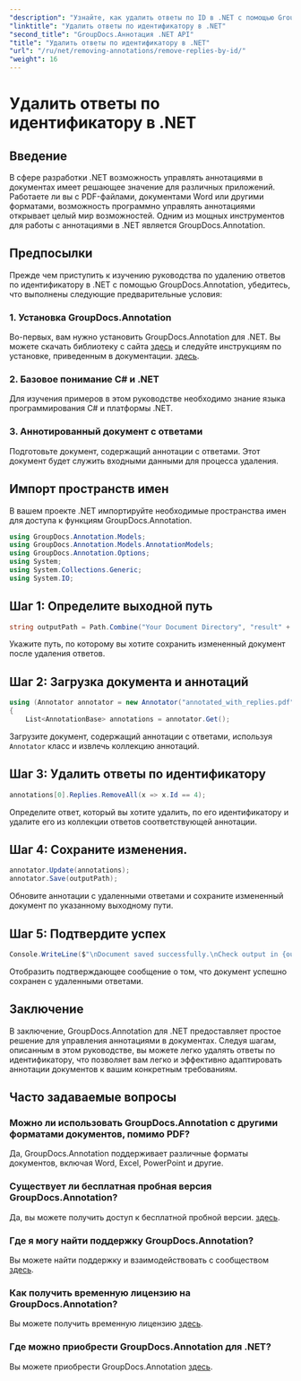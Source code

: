 ```yaml
---
"description": "Узнайте, как удалить ответы по ID в .NET с помощью GroupDocs.Annotation. Следуйте нашему пошаговому руководству для эффективного управления аннотациями документов."
"linktitle": "Удалить ответы по идентификатору в .NET"
"second_title": "GroupDocs.Аннотация .NET API"
"title": "Удалить ответы по идентификатору в .NET"
"url": "/ru/net/removing-annotations/remove-replies-by-id/"
"weight": 16
---
```


# Удалить ответы по идентификатору в .NET

## Введение
В сфере разработки .NET возможность управлять аннотациями в документах имеет решающее значение для различных приложений. Работаете ли вы с PDF-файлами, документами Word или другими форматами, возможность программно управлять аннотациями открывает целый мир возможностей. Одним из мощных инструментов для работы с аннотациями в .NET является GroupDocs.Annotation.
## Предпосылки
Прежде чем приступить к изучению руководства по удалению ответов по идентификатору в .NET с помощью GroupDocs.Annotation, убедитесь, что выполнены следующие предварительные условия:
### 1. Установка GroupDocs.Annotation
Во-первых, вам нужно установить GroupDocs.Annotation для .NET. Вы можете скачать библиотеку с сайта [здесь](https://releases.groupdocs.com/annotation/net/) и следуйте инструкциям по установке, приведенным в документации. [здесь](https://tutorials.groupdocs.com/annotation/net/).
### 2. Базовое понимание C# и .NET
Для изучения примеров в этом руководстве необходимо знание языка программирования C# и платформы .NET.
### 3. Аннотированный документ с ответами
Подготовьте документ, содержащий аннотации с ответами. Этот документ будет служить входными данными для процесса удаления.

## Импорт пространств имен
В вашем проекте .NET импортируйте необходимые пространства имен для доступа к функциям GroupDocs.Annotation.
```csharp
using GroupDocs.Annotation.Models;
using GroupDocs.Annotation.Models.AnnotationModels;
using GroupDocs.Annotation.Options;
using System;
using System.Collections.Generic;
using System.IO;
```
## Шаг 1: Определите выходной путь
```csharp
string outputPath = Path.Combine("Your Document Directory", "result" + Path.GetExtension("input.pdf"));
```
Укажите путь, по которому вы хотите сохранить измененный документ после удаления ответов.
## Шаг 2: Загрузка документа и аннотаций
```csharp
using (Annotator annotator = new Annotator("annotated_with_replies.pdf"))
{
    List<AnnotationBase> annotations = annotator.Get();
```
Загрузите документ, содержащий аннотации с ответами, используя `Annotator` класс и извлечь коллекцию аннотаций.
## Шаг 3: Удалить ответы по идентификатору
```csharp
annotations[0].Replies.RemoveAll(x => x.Id == 4);
```
Определите ответ, который вы хотите удалить, по его идентификатору и удалите его из коллекции ответов соответствующей аннотации.
## Шаг 4: Сохраните изменения.
```csharp
annotator.Update(annotations);
annotator.Save(outputPath);
```
Обновите аннотации с удаленными ответами и сохраните измененный документ по указанному выходному пути.
## Шаг 5: Подтвердите успех
```csharp
Console.WriteLine($"\nDocument saved successfully.\nCheck output in {outputPath}.");
```
Отобразить подтверждающее сообщение о том, что документ успешно сохранен с удаленными ответами.

## Заключение
В заключение, GroupDocs.Annotation для .NET предоставляет простое решение для управления аннотациями в документах. Следуя шагам, описанным в этом руководстве, вы можете легко удалять ответы по идентификатору, что позволяет вам легко и эффективно адаптировать аннотации документов к вашим конкретным требованиям.
## Часто задаваемые вопросы
### Можно ли использовать GroupDocs.Annotation с другими форматами документов, помимо PDF?
Да, GroupDocs.Annotation поддерживает различные форматы документов, включая Word, Excel, PowerPoint и другие.
### Существует ли бесплатная пробная версия GroupDocs.Annotation?
Да, вы можете получить доступ к бесплатной пробной версии. [здесь](https://releases.groupdocs.com/).
### Где я могу найти поддержку GroupDocs.Annotation?
Вы можете найти поддержку и взаимодействовать с сообществом [здесь](https://forum.groupdocs.com/c/annotation/10).
### Как получить временную лицензию на GroupDocs.Annotation?
Вы можете получить временную лицензию [здесь](https://purchase.groupdocs.com/temporary-license/).
### Где можно приобрести GroupDocs.Annotation для .NET?
Вы можете приобрести GroupDocs.Annotation [здесь](https://purchase.groupdocs.com/buy).